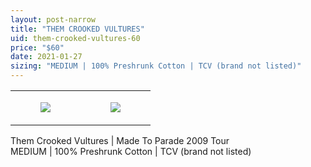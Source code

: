 ```yaml
---
layout: post-narrow
title: "THEM CROOKED VULTURES"
uid: them-crooked-vultures-60
price: "$60"
date: 2021-01-27
sizing: "MEDIUM | 100% Preshrunk Cotton | TCV (brand not listed)"
---
```




<table style="width:100%;"><tr><td style="vertical-align:top;">
      <figure class="tmblr-full" data-orig-height="2048" data-orig-width="1365" data-orig-src="https://concertshirts.netlify.app/shirts/0064/0064-01.jpg"><img src="https://64.media.tumblr.com/3eca546e509e150f21d1f9d04df0589e/310cf05587a05839-3d/s540x810/21cbf22bef90aa39086ab31544d4d250a4b71ad0.jpg" data-orig-height="2048" data-orig-width="1365" data-orig-src="https://concertshirts.netlify.app/shirts/0064/0064-01.jpg"/></figure></td>
    <td style="vertical-align:top;">
      <figure class="tmblr-full" data-orig-height="2048" data-orig-width="1365" data-orig-src="https://concertshirts.netlify.app/shirts/0064/0064-02.jpg"><img src="https://64.media.tumblr.com/e8f5b9ed5adf2c28dd4d8ea250445c4b/310cf05587a05839-ee/s540x810/52dc459a8c5c2f595ec2cc2cf10ec24ef461c3d2.jpg" data-orig-height="2048" data-orig-width="1365" data-orig-src="https://concertshirts.netlify.app/shirts/0064/0064-02.jpg"/></figure></td>
  </tr></table><p>
  Them Crooked Vultures | Made To Parade 2009 Tour<br/>MEDIUM | 100% Preshrunk Cotton | TCV (brand not listed)
</p>
